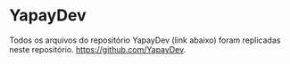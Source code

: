 # YapayDev

Todos os arquivos do repositório YapayDev (link abaixo) foram replicadas neste repositório.
https://github.com/YapayDev.
